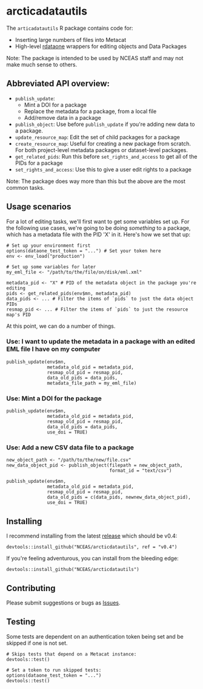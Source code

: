 # arcticadatautils

The `articadatautils` R package contains code for:

- Inserting large numbers of files into Metacat
- High-level [rdataone](https://github.com/DataONEorg/rdataone) wrappers for
editing objects and Data Packages

Note: The package is intended to be used by NCEAS staff and may not make much sense to others.

## Abbreviated API overview:

- `publish_update`:
  - Mint a DOI for a package
  - Replace the metadata for a package, from a local file
  - Add/remove data in a package
- `publish_object`: Use before `publish_update` if you're adding new data to a package.
- `update_resource_map`: Edit the set of child packages for a package
- `create_resource_map`: Useful for creating a new package from scratch. For both project-level metadata packages or dataset-level packages.
- `get_related_pids`: Run this before `set_rights_and_access` to get all of the PIDs for a package
- `set_rights_and_access`: Use this to give a user edit rights to a package

Note: The package does way more than this but the above are the most common tasks.

## Usage scenarios

For a lot of editing tasks, we'll first want to get some variables set up. For
the following use cases, we're going to be doing *something* to a package,
which has a metadata file with the PID 'X' in it. Here's how we set that up:

```{r}
# Set up your environment first
options(dataone_test_token = "...") # Set your token here
env <- env_load("production")

# Set up some variables for later
my_eml_file <- "/path/to/the/file/on/disk/eml.xml"

metadata_pid <- "X" # PID of the metadata object in the package you're editing
pids <- get_related_pids(env$mn, metadata_pid)
data_pids <- ... # Filter the items of `pids` to just the data object PIDs
resmap_pid <- ... # Filter the items of `pids` to just the resource map's PID
```

At this point, we can do a number of things.

### Use: I want to update the metadata in a package with an edited EML file I have on my computer

```{r}
publish_update(env$mn,
               metadata_old_pid = metadata_pid,
               resmap_old_pid = resmap_pid,
               data_old_pids = data_pids,
               metadata_file_path = my_eml_file)
```

### Use: Mint a DOI for the package

```{r}
publish_update(env$mn,
               metadata_old_pid = metadata_pid,
               resmap_old_pid = resmap_pid,
               data_old_pids = data_pids,
               use_doi = TRUE)
```

### Use: Add a new CSV data file to a package

```{r}
new_object_path <- "/path/to/the/new/file.csv"
new_data_object_pid <- publish_object(filepath = new_object_path,
                                      format_id = "text/csv")

publish_update(env$mn,
               metadata_old_pid = metadata_pid,
               resmap_old_pid = resmap_pid,
               data_old_pids = c(data_pids, newnew_data_object_pid),
               use_doi = TRUE)
```

## Installing

I recommend installing from the latest [release](https://github.com/NCEAS/arcticdatautils/releases) which should be v0.4:

```
devtools::install_github("NCEAS/arcticdatautils", ref = "v0.4")
```

If you're feeling adventurous, you can install from the bleeding edge:

```
devtools::install_github("NCEAS/arcticdatautils")
```

## Contributing

Please submit suggestions or bugs as [Issues](https://github.com/NCEAS/arcticdatautils/issues).

## Testing

Some tests are dependent on an authentication token being set and be skipped if one is not set.

```
# Skips tests that depend on a Metacat instance:
devtools::test()

# Set a token to run skipped tests:
options(dataone_test_token = "...")
devtools::test()
```
